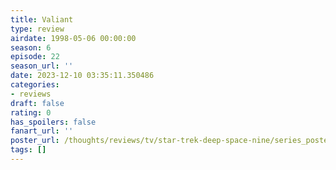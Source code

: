 ```yaml
---
title: Valiant
type: review
airdate: 1998-05-06 00:00:00
season: 6
episode: 22
season_url: ''
date: 2023-12-10 03:35:11.350486
categories:
- reviews
draft: false
rating: 0
has_spoilers: false
fanart_url: ''
poster_url: /thoughts/reviews/tv/star-trek-deep-space-nine/series_poster.jpg
tags: []
---
```


